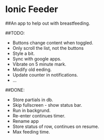 Ionic Feeder
=====================

##An app to help out with breastfeeding.

##TODO:

* Buttons change content when toggled.
* Only scroll the list, not the buttons
* Style a bit.
* Sync with google apps.
* Vibrate on 5 minute mark.
* Modify old eeding.
* Update counter in notifications.
* ...

##DONE:
* Store partials in db.
* Skip fullscreen - show status bar.
* Run in backgrund.
* Re-enter continues timer.
* Rename app
* Store status of row, continues on resume.
* Max feeding time.


